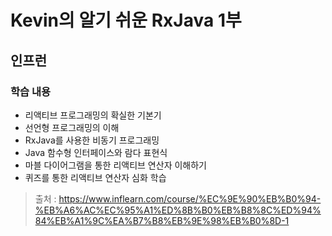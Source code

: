 # Kevin의 알기 쉬운 RxJava 1부
## 인프런
### 학습 내용
- 리액티브 프로그래밍의 확실한 기본기
- 선언형 프로그래밍의 이해
- RxJava를 사용한 비동기 프로그래밍
- Java 함수형 인터페이스와 람다 표현식
- 마블 다이어그램을 통한 리액티브 연산자 이해하기
- 퀴즈를 통한 리액티브 연산자 심화 학습

> 출처 : https://www.inflearn.com/course/%EC%9E%90%EB%B0%94-%EB%A6%AC%EC%95%A1%ED%8B%B0%EB%B8%8C%ED%94%84%EB%A1%9C%EA%B7%B8%EB%9E%98%EB%B0%8D-1

